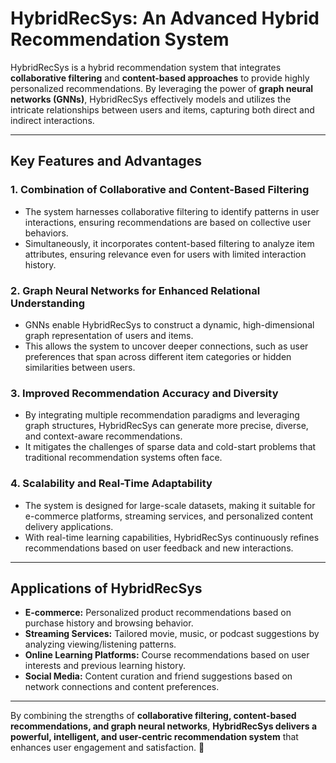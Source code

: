 # **HybridRecSys: An Advanced Hybrid Recommendation System**

HybridRecSys is a hybrid recommendation system that integrates **collaborative filtering** and **content-based approaches** to provide highly personalized recommendations. By leveraging the power of **graph neural networks (GNNs)**, HybridRecSys effectively models and utilizes the intricate relationships between users and items, capturing both direct and indirect interactions.

---

## **Key Features and Advantages**

### **1. Combination of Collaborative and Content-Based Filtering**
- The system harnesses collaborative filtering to identify patterns in user interactions, ensuring recommendations are based on collective user behaviors.  
- Simultaneously, it incorporates content-based filtering to analyze item attributes, ensuring relevance even for users with limited interaction history.  

### **2. Graph Neural Networks for Enhanced Relational Understanding**
- GNNs enable HybridRecSys to construct a dynamic, high-dimensional graph representation of users and items.  
- This allows the system to uncover deeper connections, such as user preferences that span across different item categories or hidden similarities between users.  

### **3. Improved Recommendation Accuracy and Diversity**
- By integrating multiple recommendation paradigms and leveraging graph structures, HybridRecSys can generate more precise, diverse, and context-aware recommendations.  
- It mitigates the challenges of sparse data and cold-start problems that traditional recommendation systems often face.  

### **4. Scalability and Real-Time Adaptability**
- The system is designed for large-scale datasets, making it suitable for e-commerce platforms, streaming services, and personalized content delivery applications.  
- With real-time learning capabilities, HybridRecSys continuously refines recommendations based on user feedback and new interactions.  

---

## **Applications of HybridRecSys**
- **E-commerce:** Personalized product recommendations based on purchase history and browsing behavior.  
- **Streaming Services:** Tailored movie, music, or podcast suggestions by analyzing viewing/listening patterns.  
- **Online Learning Platforms:** Course recommendations based on user interests and previous learning history.  
- **Social Media:** Content curation and friend suggestions based on network connections and content preferences.  

---

By combining the strengths of **collaborative filtering, content-based recommendations, and graph neural networks**, **HybridRecSys delivers a powerful, intelligent, and user-centric recommendation system** that enhances user engagement and satisfaction. 🚀
